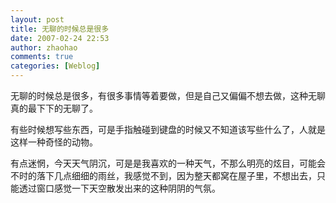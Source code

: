 ```yaml
---
layout: post
title: 无聊的时候总是很多
date: 2007-02-24 22:53
author: zhaohao
comments: true
categories: [Weblog]
---
```

无聊的时候总是很多，有很多事情等着要做，但是自己又偏偏不想去做，这种无聊真的最下下的无聊了。

有些时候想写些东西，可是手指触碰到键盘的时候又不知道该写些什么了，人就是这样一种奇怪的动物。

有点迷惘，今天天气阴沉，可是是我喜欢的一种天气，不那么明亮的炫目，可能会不时的落下几点细细的雨丝，我感觉不到，因为整天都窝在屋子里，不想出去，只能透过窗口感觉一下天空散发出来的这种阴阴的气氛。
